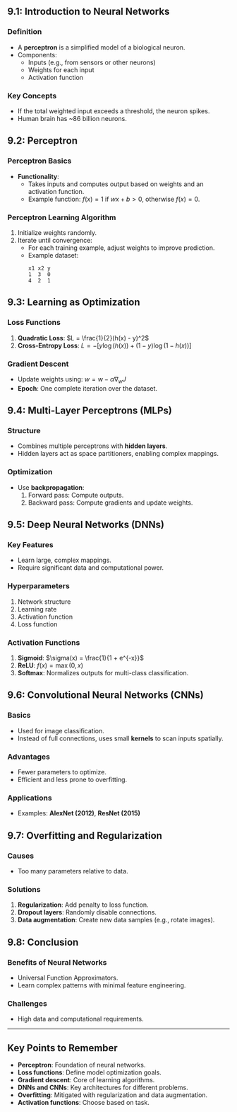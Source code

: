 ## 9.1: Introduction to Neural Networks

### Definition

- A **perceptron** is a simplified model of a biological neuron.
- Components:
  - Inputs (e.g., from sensors or other neurons)
  - Weights for each input
  - Activation function

### Key Concepts

- If the total weighted input exceeds a threshold, the neuron spikes.
- Human brain has ~86 billion neurons.

## 9.2: Perceptron

### Perceptron Basics

- **Functionality**:
  - Takes inputs and computes output based on weights and an activation function.
  - Example function: $f(x) = 1$ if $wx + b > 0$, otherwise $f(x) = 0$.

### Perceptron Learning Algorithm

1. Initialize weights randomly.
2. Iterate until convergence:
   - For each training example, adjust weights to improve prediction.
   - Example dataset:
     ```
     x1 x2 y
     1  3  0
     4  2  1
     ```

## 9.3: Learning as Optimization

### Loss Functions

1. **Quadratic Loss**:
   $L = \frac{1}{2}(h(x) - y)^2$
2. **Cross-Entropy Loss**:
   $L = -[y \log(h(x)) + (1-y) \log(1-h(x))]$

### Gradient Descent

- Update weights using:
  $w = w - \alpha \nabla_w J$
- **Epoch**: One complete iteration over the dataset.

## 9.4: Multi-Layer Perceptrons (MLPs)

### Structure

- Combines multiple perceptrons with **hidden layers**.
- Hidden layers act as space partitioners, enabling complex mappings.

### Optimization

- Use **backpropagation**:
  1. Forward pass: Compute outputs.
  2. Backward pass: Compute gradients and update weights.

## 9.5: Deep Neural Networks (DNNs)

### Key Features

- Learn large, complex mappings.
- Require significant data and computational power.

### Hyperparameters

1. Network structure
2. Learning rate
3. Activation function
4. Loss function

### Activation Functions

1. **Sigmoid**: $\sigma(x) = \frac{1}{1 + e^{-x}}$
2. **ReLU**: $f(x) = \max(0, x)$
3. **Softmax**: Normalizes outputs for multi-class classification.

## 9.6: Convolutional Neural Networks (CNNs)

### Basics

- Used for image classification.
- Instead of full connections, uses small **kernels** to scan inputs spatially.

### Advantages

- Fewer parameters to optimize.
- Efficient and less prone to overfitting.

### Applications

- Examples: **AlexNet (2012)**, **ResNet (2015)**

## 9.7: Overfitting and Regularization

### Causes

- Too many parameters relative to data.

### Solutions

1. **Regularization**: Add penalty to loss function.
2. **Dropout layers**: Randomly disable connections.
3. **Data augmentation**: Create new data samples (e.g., rotate images).

## 9.8: Conclusion

### Benefits of Neural Networks

- Universal Function Approximators.
- Learn complex patterns with minimal feature engineering.

### Challenges

- High data and computational requirements.

---

## Key Points to Remember

- **Perceptron**: Foundation of neural networks.
- **Loss functions**: Define model optimization goals.
- **Gradient descent**: Core of learning algorithms.
- **DNNs and CNNs**: Key architectures for different problems.
- **Overfitting**: Mitigated with regularization and data augmentation.
- **Activation functions**: Choose based on task.

